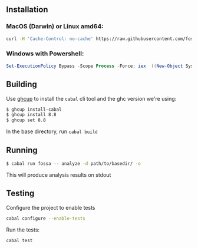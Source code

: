 ## Installation

### MacOS (Darwin) or Linux amd64:
```bash
curl -H 'Cache-Control: no-cache' https://raw.githubusercontent.com/fossas/spectrometer/master/install.sh | bash
```

### Windows with Powershell:
```powershell
Set-ExecutionPolicy Bypass -Scope Process -Force; iex  ((New-Object System.Net.WebClient).DownloadString('https://raw.githubusercontent.com/fossas/spectrometer/master/install.ps1'))
```

## Building

Use [ghcup](https://gitlab.haskell.org/haskell/ghcup) to install the `cabal` cli tool and the ghc version we're using:

```sh
$ ghcup install-cabal
$ ghcup install 8.8
$ ghcup set 8.8
```

In the base directory, run `cabal build`

## Running

```sh
$ cabal run fossa -- analyze -d path/to/basedir/ -o
```

This will produce analysis results on stdout

## Testing

Configure the project to enable tests
```sh
cabal configure --enable-tests
```

Run the tests:
```
cabal test
```
